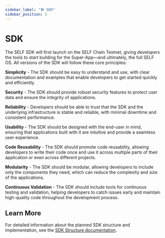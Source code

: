 ```yaml
---
sidebar_label: "🛠️ SDK"
sidebar_position: 5
---
```


# SDK

The SELF SDK will first launch on the SELF Chain Testnet, giving developers the tools to start building for the Super-App—and ultimately, the full SELF OS. All versions of the SDK will follow these core principles:

**Simplicity** - The SDK should be easy to understand and use, with clear documentation and examples that enable developers to get started quickly and efficiently.

**Security** - The SDK should provide robust security features to protect user data and ensure the integrity of applications.

**Reliability** - Developers should be able to trust that the SDK and the underlying infrastructure is stable and reliable, with minimal downtime and consistent performance.

**Usability** - The SDK should be designed with the end-user in mind, ensuring that applications built with it are intuitive and provide a seamless user experience.

**Code Reusability** - The SDK should promote code reusability, allowing developers to write their code once and use it across multiple parts of their application or even across different projects.

**Modularity** - The SDK should be modular, allowing developers to include only the components they need, which can reduce the complexity and size of the applications.

**Continuous Validation** - The SDK should include tools for continuous testing and validation, helping developers to catch issues early and maintain high-quality code throughout the development process.

## Learn More

For detailed information about the planned SDK structure and implementation, see the [SDK Structure documentation](/building-on-self/sdk-structure).